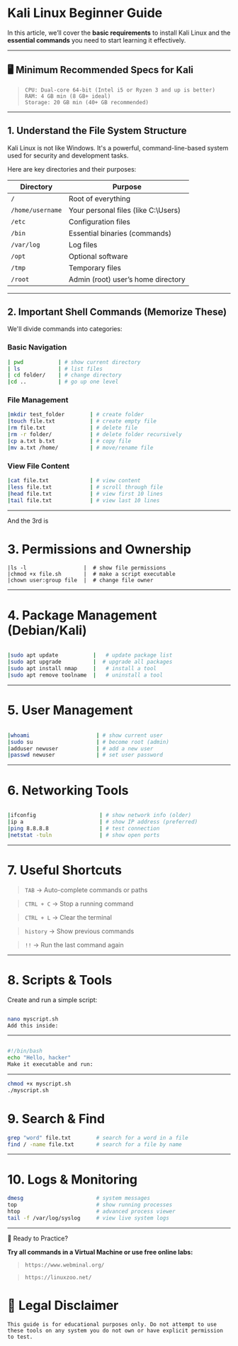 # Kali Linux Beginner Guide

In this article, we’ll cover the **basic requirements** to install Kali Linux and the **essential commands** you need to start learning it effectively.

---

## 🖥️ Minimum Recommended Specs for Kali

> `CPU: Dual-core 64-bit (Intel i5 or Ryzen 3 and up is better)`  
> `RAM: 4 GB min (8 GB+ ideal)`  
> `Storage: 20 GB min (40+ GB recommended)`

---

## 1. Understand the File System Structure

Kali Linux is not like Windows. It's a powerful, command-line-based system used for security and development tasks.

Here are key directories and their purposes:

| **Directory**       | **Purpose**                                  |
|---------------------|----------------------------------------------|
| `/`                 | Root of everything                           |
| `/home/username`    | Your personal files (like C:\Users)          |
| `/etc`              | Configuration files                          |
| `/bin`              | Essential binaries (commands)                |
| `/var/log`          | Log files                                    |
| `/opt`              | Optional software                            |
| `/tmp`              | Temporary files                              |
| `/root`             | Admin (root) user’s home directory           |

----

## 2. Important Shell Commands (Memorize These)

We'll divide commands into categories:

### **Basic Navigation**
```bash
| pwd           | # show current directory
| ls            | # list files
| cd folder/    | # change directory
|cd ..          | # go up one level
```



### **File Management**
```bash
|mkdir test_folder        | # create folder
|touch file.txt           | # create empty file
|rm file.txt              | # delete file
|rm -r folder/            | # delete folder recursively
|cp a.txt b.txt           | # copy file
|mv a.txt /home/          | # move/rename file
```
### **View File Content**
```bash
|cat file.txt             | # view content
|less file.txt            | # scroll through file
|head file.txt            | # view first 10 lines
|tail file.txt            | # view last 10 lines
```
-----
And the 3rd is
# 3. Permissions and Ownership

```
|ls -l                  |  # show file permissions
|chmod +x file.sh       |  # make a script executable
|chown user:group file  |  # change file owner
```
----

# 4. Package Management (Debian/Kali)
```bash

|sudo apt update           |   # update package list
|sudo apt upgrade          |  # upgrade all packages
|sudo apt install nmap     |   # install a tool
|sudo apt remove toolname  |   # uninstall a tool
```
-----

# 5. User Management
```bash

|whoami                     | # show current user
|sudo su                    | # become root (admin)
|adduser newuser            | # add a new user
|passwd newuser             | # set user password
```
----
# 6. Networking Tools
```bash

|ifconfig                    | # show network info (older)
|ip a                        | # show IP address (preferred)
|ping 8.8.8.8                | # test connection
|netstat -tuln               | # show open ports
```
----

# 7. Useful Shortcuts
> `TAB` → Auto-complete commands or paths

> `CTRL + C` → Stop a running command

>`CTRL + L` → Clear the terminal

>`history` → Show previous commands

>`!!` → Run the last command again

------
# 8. Scripts & Tools
Create and run a simple script:

```bash

nano myscript.sh
Add this inside:
```
---
```bash

#!/bin/bash
echo "Hello, hacker"
Make it executable and run:
```
---
```bash
chmod +x myscript.sh
./myscript.sh
```
# 9. Search & Find

```bash
grep "word" file.txt        # search for a word in a file
find / -name file.txt       # search for a file by name
```
----
# 10. Logs & Monitoring

```bash
dmesg                       # system messages
top                         # show running processes
htop                        # advanced process viewer
tail -f /var/log/syslog     # view live system logs
```
----
🧪 Ready to Practice?

**Try all commands in a Virtual Machine or use free online labs:**

> `https://www.webminal.org/`

> `https://linuxzoo.net/`

# 📌 Legal Disclaimer
```
This guide is for educational purposes only. Do not attempt to use these tools on any system you do not own or have explicit permission to test.
```
